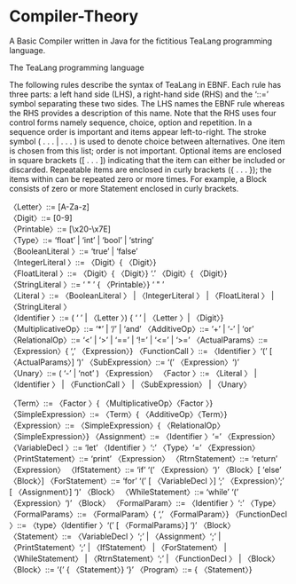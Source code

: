 # Compiler-Theory
A Basic Compiler written in Java for the fictitious TeaLang programming language.

The TeaLang programming language

The following rules describe the syntax of TeaLang in EBNF. Each rule has three parts: a left
hand side (LHS), a right-hand side (RHS) and the ‘::=’ symbol separating these two sides. The
LHS names the EBNF rule whereas the RHS provides a description of this name. Note that the
RHS uses four control forms namely sequence, choice, option and repetition. In a sequence order
is important and items appear left-to-right. The stroke symbol ( . . . | . . . ) is used to denote choice
between alternatives. One item is chosen from this list; order is not important. Optional items are
enclosed in square brackets ([ . . . ]) indicating that the item can either be included or discarded.
Repeatable items are enclosed in curly brackets ({ . . . }); the items within can be repeated zero or
more times. For example, a Block consists of zero or more Statement enclosed in curly brackets.

〈Letter〉::= [A-Za-z] <br>
〈Digit〉::= [0-9]<br>
〈Printable〉::= [\x20-\x7E]<br>
〈Type〉::= ‘float’ | ‘int’ | ‘bool’ | ‘string’<br>
〈BooleanLiteral 〉::= ‘true’ | ‘false’<br>
〈IntegerLiteral 〉::= 〈Digit〉{ 〈Digit〉}<br>
〈FloatLiteral 〉::= 〈Digit〉{ 〈Digit〉} ‘.’ 〈Digit〉{ 〈Digit〉}<br>
〈StringLiteral 〉::= ‘ " ’ { 〈Printable〉} ‘ " ’<br>
〈Literal 〉::= 〈BooleanLiteral 〉
              | 〈IntegerLiteral 〉
              | 〈FloatLiteral 〉
              | 〈StringLiteral 〉<br>
〈Identifier 〉::= ( ‘ ’ | 〈Letter 〉) { ‘ ’ | 〈Letter 〉| 〈Digit〉}
〈MultiplicativeOp〉::= ‘*’ | ‘/’ | ‘and’
〈AdditiveOp〉::= ‘+’ | ‘-’ | ‘or’
〈RelationalOp〉::= ‘<’ | ‘>’ | ‘==’ | ‘!=’ | ‘<=’ | ‘>=’
〈ActualParams〉::= 〈Expression〉{ ‘,’ 〈Expression〉}
〈FunctionCall 〉::= 〈Identifier 〉‘(’ [ 〈ActualParams〉] ‘)’
〈SubExpression〉::= ‘(’ 〈Expression〉‘)’
〈Unary〉::= ( ‘-’ | ‘not’ ) 〈Expression〉
〈Factor 〉::= 〈Literal 〉
             | 〈Identifier 〉
             | 〈FunctionCall 〉
             | 〈SubExpression〉
             | 〈Unary〉

〈Term〉::= 〈Factor 〉{ 〈MultiplicativeOp〉〈Factor 〉}
〈SimpleExpression〉::= 〈Term〉{ 〈AdditiveOp〉〈Term〉}
〈Expression〉::= 〈SimpleExpression〉{ 〈RelationalOp〉〈SimpleExpression〉}
〈Assignment〉::= 〈Identifier 〉‘=’ 〈Expression〉
〈VariableDecl 〉::= ‘let’ 〈Identifier 〉‘:’ 〈Type〉‘=’ 〈Expression〉
〈PrintStatement〉::= ‘print’ 〈Expression〉
〈RtrnStatement〉::= ‘return’ 〈Expression〉
〈IfStatement〉::= ‘if’ ‘(’ 〈Expression〉‘)’ 〈Block〉[ ‘else’ 〈Block〉]
〈ForStatement〉::= ‘for’ ‘(’ [ 〈VariableDecl 〉] ’;’ 〈Expression〉’;’ [ 〈Assignment〉] ‘)’ 〈Block〉
〈WhileStatement〉::= ‘while’ ‘(’ 〈Expression〉‘)’ 〈Block〉
〈FormalParam〉::= 〈Identifier 〉‘:’ 〈Type〉
〈FormalParams〉::= 〈FormalParam〉{ ‘,’ 〈FormalParam〉}
〈FunctionDecl 〉::= 〈type〉〈Identifier 〉‘(’ [ 〈FormalParams〉] ‘)’ 〈Block〉
〈Statement〉::= 〈VariableDecl 〉‘;’
                | 〈Assignment〉‘;’
                | 〈PrintStatement〉‘;’
                | 〈IfStatement〉
                | 〈ForStatement〉
                | 〈WhileStatement〉
                | 〈RtrnStatement〉‘;’
                | 〈FunctionDecl 〉
                | 〈Block〉
〈Block〉::= ‘{’ { 〈Statement〉} ‘}’
〈Program〉::= { 〈Statement〉}
